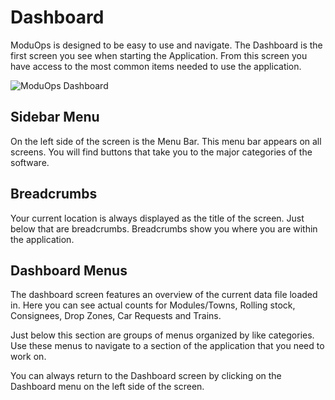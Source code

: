 # Dashboard

ModuOps is designed to be easy to use and navigate. The Dashboard is the first screen you see when starting the Application. From this screen you have access to the most common items needed to use the application.

![ModuOps Dashboard](/img/dashboard-screen.svg)

## Sidebar Menu

On the left side of the screen is the Menu Bar. This menu bar appears on all screens. You will find buttons that take you to the major categories of the software.

## Breadcrumbs

Your current location is always displayed as the title of the screen. Just below that are breadcrumbs. Breadcrumbs show you where you are within the application.

## Dashboard Menus

The dashboard screen features an overview of the current data file loaded in. Here you can see actual counts for Modules/Towns, Rolling stock, Consignees, Drop Zones, Car Requests and Trains.

Just below this section are groups of menus organized by like categories. Use these menus to navigate to a section of the application that you need to work on.

You can always return to the Dashboard screen by clicking on the Dashboard menu on the left side of the screen.
